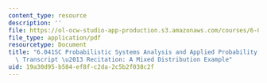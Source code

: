 ```yaml
---
content_type: resource
description: ''
file: https://ol-ocw-studio-app-production.s3.amazonaws.com/courses/6-041sc-probabilistic-systems-analysis-and-applied-probability-fall-2013/19a30d95b584ef8fc2da2c5b2f038c2f_MIT6_041SCF13_Mixed_Distribution_Example_300k.pdf
file_type: application/pdf
resourcetype: Document
title: "6.041SC Probabilistic Systems Analysis and Applied Probability, Fall 2013\
  \ Transcript \u2013 Recitation: A Mixed Distribution Example"
uid: 19a30d95-b584-ef8f-c2da-2c5b2f038c2f
---
```

